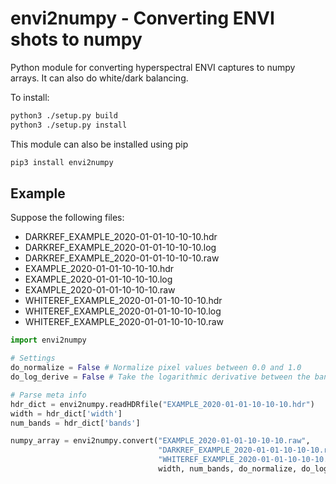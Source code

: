 # envi2numpy - Converting ENVI shots to numpy

Python module for converting hyperspectral ENVI captures to numpy arrays. 
It can also do white/dark balancing.

To install:

```bash
python3 ./setup.py build
python3 ./setup.py install
```

This module can also be installed using pip

```bash
pip3 install envi2numpy
```

## Example
Suppose the following files:

 - DARKREF_EXAMPLE_2020-01-01-10-10-10.hdr
 - DARKREF_EXAMPLE_2020-01-01-10-10-10.log
 - DARKREF_EXAMPLE_2020-01-01-10-10-10.raw
 - EXAMPLE_2020-01-01-10-10-10.hdr
 - EXAMPLE_2020-01-01-10-10-10.log
 - EXAMPLE_2020-01-01-10-10-10.raw
 - WHITEREF_EXAMPLE_2020-01-01-10-10-10.hdr
 - WHITEREF_EXAMPLE_2020-01-01-10-10-10.log
 - WHITEREF_EXAMPLE_2020-01-01-10-10-10.raw

```python
import envi2numpy

# Settings
do_normalize = False # Normalize pixel values between 0.0 and 1.0
do_log_derive = False # Take the logarithmic derivative between the bands

# Parse meta info
hdr_dict = envi2numpy.readHDRfile("EXAMPLE_2020-01-01-10-10-10.hdr")
width = hdr_dict['width']
num_bands = hdr_dict['bands']

numpy_array = envi2numpy.convert("EXAMPLE_2020-01-01-10-10-10.raw", 
                                 "DARKREF_EXAMPLE_2020-01-01-10-10-10.raw", 
                                 "WHITEREF_EXAMPLE_2020-01-01-10-10-10.raw", 
                                 width, num_bands, do_normalize, do_log_derive)
```
